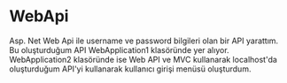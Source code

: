 # WebApi
Asp. Net Web Api ile username ve password bilgileri olan bir API yarattım. Bu oluşturduğum API WebApplication1 klasöründe yer alıyor. WebApplication2 klasöründe ise Web API ve MVC kullanarak localhost'da oluşturduğum API'yi kullanarak kullanıcı girişi menüsü oluşturdum.
